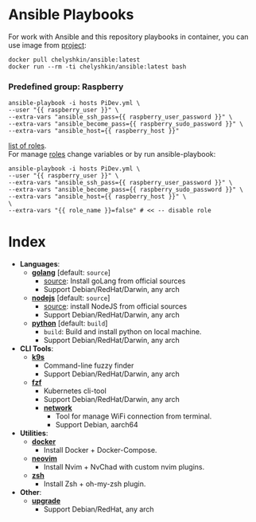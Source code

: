 # Ansible Playbooks
For work with Ansible and this repository playbooks in container, 
you can use image from [project](https://github.com/mr-chelyshkin/ansible-tools):
```shell
docker pull chelyshkin/ansible:latest
docker run --rm -ti chelyshkin/ansible:latest bash
```

### Predefined group: Raspberry
```shell
ansible-playbook -i hosts PiDev.yml \
--user "{{ raspberry_user }}" \
--extra-vars "ansible_ssh_pass={{ raspberry_user_password }}" \
--extra-vars "ansible_become_pass={{ raspberry_sudo_password }}" \
--extra-vars "ansible_host={{ raspberry_host }}"
```
[list of roles](https://github.com/mr-chelyshkin/environment/blob/main/PiDev.yml).  
For manage [roles](https://github.com/mr-chelyshkin/environment/blob/main/group_vars/PiDev.yml) 
change variables or by run ansible-playbook:
```shell
ansible-playbook -i hosts PiDev.yml \
--user "{{ raspberry_user }}" \
--extra-vars "ansible_ssh_pass={{ raspberry_user_password }}" \
--extra-vars "ansible_become_pass={{ raspberry_sudo_password }}" \
--extra-vars "ansible_host={{ raspberry_host }}" \
\
--extra-vars "{{ role_name }}=false" # << -- disable role
```

# Index
- **Languages**:
    - **[golang](https://github.com/mr-chelyshkin/environment/blob/main/roles/golang/README.md)** [default: `source`]
        - [source](https://github.com/mr-chelyshkin/environment/blob/main/roles/golang/tasks/source.yml): Install goLang from official sources
        - Support Debian/RedHat/Darwin, any arch
    - **[nodejs](https://github.com/mr-chelyshkin/environment/blob/main/roles/nodejs/README.md)** [default: `source`]
        - [source](https://github.com/mr-chelyshkin/environment/blob/main/roles/nodejs/tasks/source.yml): install NodeJS from official sources
        - Support Debian/RedHat/Darwin, any arch
    - **[python](https://github.com/mr-chelyshkin/environment/blob/main/roles/python/README.md)** [default: `build`]
        - `build`: Build and install python on local machine.
        - Support Debian/RedHat/Darwin, any arch
- **CLI Tools**:
    - **[k9s](https://github.com/derailed/k9s/blob/master/README.md)**
        - Command-line fuzzy finder
        - Support Debian/RedHat/Darwin, any arch
  - **[fzf](https://github.com/junegunn/fzf/blob/master/README.md)**
      - Kubernetes cli-tool
      - Support Debian/RedHat/Darwin, any arch
    - **[network](https://github.com/mr-chelyshkin/rpi4_network_controller/blob/main/README.md)**
      - Tool for manage WiFi connection from terminal.
      - Support Debian, aarch64
- **Utilities**:
    - **[docker](https://github.com/mr-chelyshkin/environment/blob/main/roles/docker/README.md)**
      - Install Docker + Docker-Compose.
    - **[neovim](https://github.com/mr-chelyshkin/environment/blob/main/roles/nvim/README.md)**
      - Install Nvim + NvChad with custom nvim plugins.
    - **[zsh](https://github.com/mr-chelyshkin/environment/blob/main/roles/zsh/README.md)** 
      - Install Zsh + oh-my-zsh plugin.
- **Other**:
  - **[upgrade](https://github.com/mr-chelyshkin/environment/tree/main/roles/upgrade)**
    - Support Debian/RedHat, any arch

